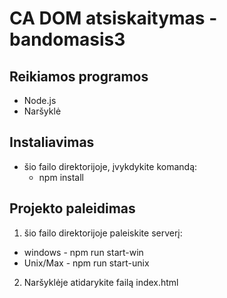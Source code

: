 # CA DOM atsiskaitymas - bandomasis3

## Reikiamos programos
- Node.js
- Naršyklė

## Instaliavimas
- šio failo direktorijoje, įvykdykite komandą:
    - npm install

## Projekto paleidimas
1. šio failo direktorijoje paleiskite serverį: 
* windows - npm run start-win 
* Unix/Max - npm run start-unix
2. Naršyklėje atidarykite failą index.html